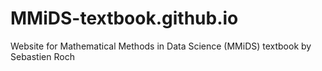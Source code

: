 # MMiDS-textbook.github.io
Website for Mathematical Methods in Data Science (MMiDS) textbook by Sebastien Roch
